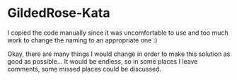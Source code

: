# GildedRose-Kata

I copied the code manually since it was uncomfortable to use and too much work to change the naming to an appropriate one :)

Okay, there are many things I would change in order to make this solution as good as possible... It would be endless, so in some places I leave comments, some missed places could be discussed.
